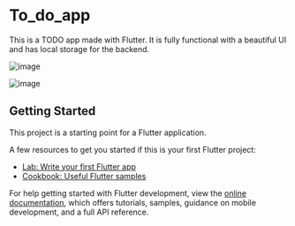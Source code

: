 # To_do_app

This is a TODO app made with Flutter. It is fully functional with a beautiful UI and has local storage for the backend.

![image](https://github.com/Nikita-kumari/To_do_app/assets/72272391/ab6ef4dc-cbd0-407e-972f-d0f24322c046)

![image](https://github.com/Nikita-kumari/To_do_app/assets/72272391/4c2f300f-44d7-4b57-91e5-630411816678)



## Getting Started

This project is a starting point for a Flutter application.

A few resources to get you started if this is your first Flutter project:

- [Lab: Write your first Flutter app](https://docs.flutter.dev/get-started/codelab)
- [Cookbook: Useful Flutter samples](https://docs.flutter.dev/cookbook)

For help getting started with Flutter development, view the
[online documentation](https://docs.flutter.dev/), which offers tutorials,
samples, guidance on mobile development, and a full API reference.
